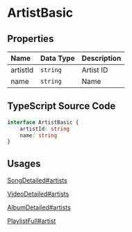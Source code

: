 # ArtistBasic

## Properties

| Name     | Data Type | Description |
| :------- | :-------- | :---------- |
| artistId | `string`  | Artist ID   |
| name     | `string`  | Name        |

## TypeScript Source Code

```ts
interface ArtistBasic {
	artistId: string
	name: string
}
```

## Usages

[SongDetailed#artists](./SongDetailed.html)

[VideoDetailed#artists](./VideoDetailed.html)

[AlbumDetailed#artists](./AlbumDetailed.html)

[PlaylistFull#artist](./PlaylistFull.html)
